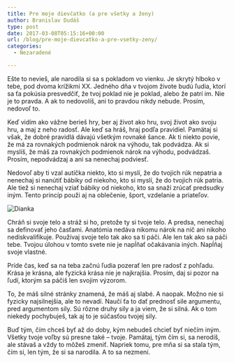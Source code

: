 ```yaml
---
title: Pre moje dievčatko (a pre všetky a ženy)
author: Branislav Dudáš
type: post
date: 2017-03-08T05:15:16+00:00
url: /blog/pre-moje-dievcatko-a-pre-vsetky-zeny/
categories:
  - Nezaradené

---
```

Ešte to nevieš, ale narodila si sa s pokladom vo vienku. Je skrytý hlboko v tebe, pod dvoma krížikmi XX. Jedného dňa v tvojom živote budú ľudia, ktorí sa ťa pokúsia presvedčiť, že tvoj poklad nie je poklad, alebo že patrí im.<!--more--> Nie je to pravda. A ak to nedovolíš, ani to pravdou nikdy nebude. Prosím, nedovoľ to.

Keď vidím ako vážne berieš hry, ber aj život ako hru, svoj život ako svoju hru, a maj z neho radosť. Ale keď sa hráš, hraj podľa pravidiel. Pamätaj si však, že dobré pravidlá dávajú všetkým rovnaké šance. Ak ti niekto povie, že má za rovnakých podmienok nárok na výhodu, tak podvádza. Ak si myslíš, že máš za rovnakých podmienok nárok na výhodu, podvádzaš. Prosím, nepodvádzaj a ani sa nenechaj podviesť.

Nedovoľ aby ti vzal autíčka niekto, kto si myslí, že do tvojich rúk nepatria a nenechaj si nanútiť bábiky od niekoho, kto si myslí, že do tvojich rúk patria. Ale tiež si nenechaj vziať bábiky od niekoho, kto sa snaží zrúcať predsudky iným. Tento princíp použi aj na oblečenie, šport, vzdelanie a priateľov.

<img class="aligncenter size-full wp-image-293" src="https://i2.wp.com/www.branislavdudas.com/wp-content/uploads/2017/03/DSCF8223.jpg?resize=640%2C427&#038;ssl=1" alt="Dianka" srcset="https://i2.wp.com/www.branislavdudas.com/wp-content/uploads/2017/03/DSCF8223.jpg?w=1000&ssl=1 1000w, https://i2.wp.com/www.branislavdudas.com/wp-content/uploads/2017/03/DSCF8223.jpg?resize=300%2C200&ssl=1 300w, https://i2.wp.com/www.branislavdudas.com/wp-content/uploads/2017/03/DSCF8223.jpg?resize=768%2C512&ssl=1 768w" sizes="(max-width: 640px) 100vw, 640px" data-recalc-dims="1" />

Chráň si svoje telo a stráž si ho, pretože ty si tvoje telo. A predsa, nenechaj sa definovať jeho časťami. Anatómia nedáva nikomu nárok na nič ani nikoho nediskvalifikuje. Používaj svoje telo tak ako sa ti páči. Ale len tak ako sa páči tebe. Tvojou úlohou v tomto svete nie je napĺňať očakávania iných. Napĺňaj svoje vlastné.

Príde čas, keď sa na teba začnú ľudia pozerať len pre radosť z pohľadu. Krása je krásna, ale fyzická krása nie je najkrajšia. Prosím, daj si pozor na ľudí, ktorým sa páčiš len svojim výzorom.

To, že máš silné stránky znamená, že máš aj slabé. A naopak. Možno nie si fyzicky najsilnejšia, ale to nevadí. Naučí ťa to dať prednosť sile argumentu, pred argumentom sily. Sú rôzne druhy sily a ja viem, že si silná. Ak o tom niekedy pochybuješ, tak aj to je súčasťou tvojej sily.

Buď tým, čím chceš byť až do doby, kým nebudeš chcieť byť niečím iným. Všetky tvoje voľby sú presne také &#8211; tvoje. Pamätaj, tým čím si, sa nerodíš, ale stávaš a vždy to môžeš zmeniť. Napriek tomu, pre mňa si sa stala tým, čím si, len tým, že si sa narodila. A to sa nezmení.